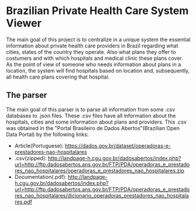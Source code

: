 # Brazilian Private Health Care System Viewer

The main goal of this project is to centralize in a unique system the essential information about private health care providers in Brazil regarding what cities, states of the country they operate. Also what plans they offer to costumers and with which hospitals and medical clinic these plans cover. As the point of view of someone who needs information about plans in a location, the system will find hospitals based on location and, subsequently, all health care plans covering that hospital.

## The parser

The main goal of this parser is to parse all information from some .csv databases to .json files. These .csv files have all information about the hospitals, cities and some information about plans and providers. This .csv was obtained in the "Portal Brasileiro de Dados Abertos"(Brazilian Open Data Portal) by the following links:

* Article(Portuguese): https://dados.gov.br/dataset/operadoras-e-prestadores-nao-hospitalares
* .csv(zipped): http://landpage-h.cgu.gov.br/dadosabertos/index.php?url=http://ftp.dadosabertos.ans.gov.br/FTP/PDA/operadoras_e_prestadores_nao_hospitalares/operadoras_e_prestadores_nao_hospitalares.zip
* Documentation(.pdf): http://landpage-h.cgu.gov.br/dadosabertos/index.php?url=http://ftp.dadosabertos.ans.gov.br/FTP/PDA/operadoras_e_prestadores_nao_hospitalares/dicionario_operadoras_prestadores_nao_hospitalares.pdf